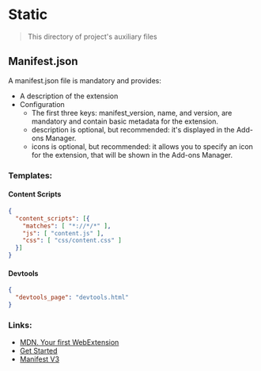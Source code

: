 # Static

> This directory of project's auxiliary files

## Manifest.json

A manifest.json file is mandatory and provides:

* A description of the extension
* Configuration
  * The first three keys: manifest_version, name, and version, are mandatory and contain basic metadata for the extension.
  * description is optional, but recommended: it's displayed in the Add-ons Manager.
  * icons is optional, but recommended: it allows you to specify an icon for the extension, that will be shown in the Add-ons Manager.

### Templates:

#### Content Scripts
```json
{
  "content_scripts": [{
    "matches": [ "*://*/*" ],
    "js": [ "content.js" ],
    "css": [ "css/content.css" ]
  }]
}
```

#### Devtools
```json
{
  "devtools_page": "devtools.html" 
}
```

### Links:
* [MDN. Your first WebExtension](https://developer.mozilla.org/en-US/docs/Mozilla/Add-ons/WebExtensions/Your_first_WebExtension)
* [Get Started](https://developer.chrome.com/docs/extensions/mv3/getstarted/#manifest)
* [Manifest V3](https://developer.chrome.com/docs/extensions/mv3/intro/mv3-overview/)

